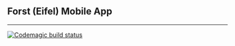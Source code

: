 ## Forst (Eifel) Mobile App
---
[![Codemagic build status](https://api.codemagic.io/apps/5f81bc039ccdab0b4f0f6a08/5f81bc039ccdab0b4f0f6a07/status_badge.svg)](https://codemagic.io/apps/5f81bc039ccdab0b4f0f6a08/5f81bc039ccdab0b4f0f6a07/latest_build)
